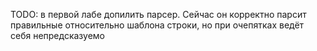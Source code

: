 TODO: в первой лабе допилить парсер. Сейчас он корректно парсит правильные относительно шаблона строки, но при очепятках ведёт себя непредсказуемо
